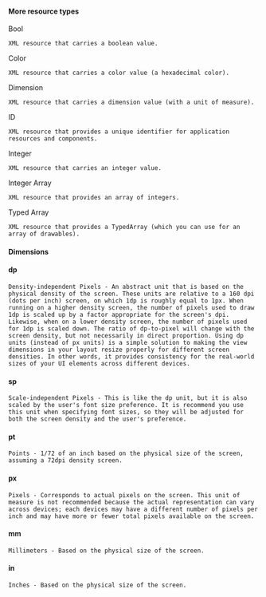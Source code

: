 

#### More resource types

Bool

    XML resource that carries a boolean value.

Color

    XML resource that carries a color value (a hexadecimal color).

Dimension

    XML resource that carries a dimension value (with a unit of measure).

ID

    XML resource that provides a unique identifier for application resources and components.

Integer

    XML resource that carries an integer value.

Integer Array

    XML resource that provides an array of integers.

Typed Array

    XML resource that provides a TypedArray (which you can use for an array of drawables). 

#### Dimensions

####  dp
    Density-independent Pixels - An abstract unit that is based on the physical density of the screen. These units are relative to a 160 dpi (dots per inch) screen, on which 1dp is roughly equal to 1px. When running on a higher density screen, the number of pixels used to draw 1dp is scaled up by a factor appropriate for the screen's dpi. Likewise, when on a lower density screen, the number of pixels used for 1dp is scaled down. The ratio of dp-to-pixel will change with the screen density, but not necessarily in direct proportion. Using dp units (instead of px units) is a simple solution to making the view dimensions in your layout resize properly for different screen densities. In other words, it provides consistency for the real-world sizes of your UI elements across different devices.

####  sp
    Scale-independent Pixels - This is like the dp unit, but it is also scaled by the user's font size preference. It is recommend you use this unit when specifying font sizes, so they will be adjusted for both the screen density and the user's preference.

####  pt
    Points - 1/72 of an inch based on the physical size of the screen, assuming a 72dpi density screen.

####  px
    Pixels - Corresponds to actual pixels on the screen. This unit of measure is not recommended because the actual representation can vary across devices; each devices may have a different number of pixels per inch and may have more or fewer total pixels available on the screen.

####  mm
    Millimeters - Based on the physical size of the screen.

####  in
    Inches - Based on the physical size of the screen.


